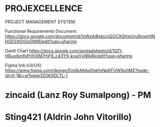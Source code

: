 # PROJEXCELLENCE
PROJECT MANAGEMENT SYSTEM

Functional Requirements Document:
https://docs.google.com/document/d/1nWzAiBxbicxQGC9QtIwUru9vspHINHGE5XID0jx5WNI/edit?usp=sharing

Gantt Chart
https://docs.google.com/spreadsheets/d/1QTl-HRuxibmfoPrlHXM7rtjF6_c43Y9-kxwVyI9Ik6k/edit?usp=sharing

Figma link:(UI/UX)
https://www.figma.com/design/Ejn0kA6AoDekfoNpKFUWXq/IM2?node-id=0-1&t=wTeiojp3ZGKXDLTL-1



# zincaid (Lanz Roy Sumalpong) - PM  
# Sting421 (Aldrin John Vitorillo)




